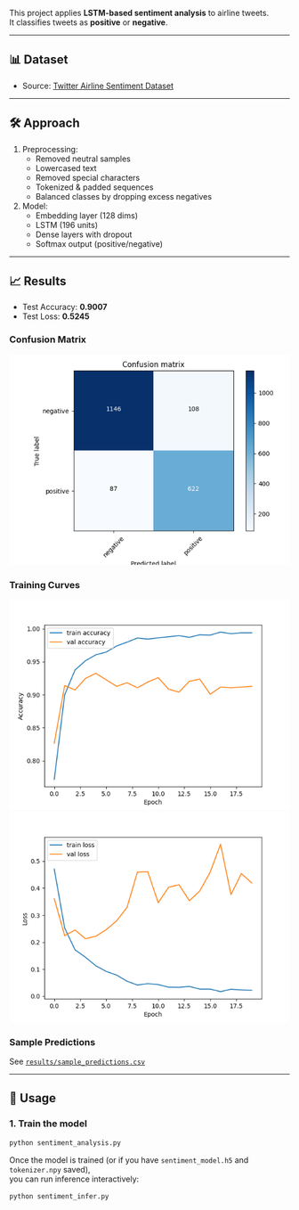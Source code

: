 
This project applies **LSTM-based sentiment analysis** to airline tweets.  
It classifies tweets as **positive** or **negative**.

---

## 📊 Dataset
- Source: [Twitter Airline Sentiment Dataset](https://www.kaggle.com/crowdflower/twitter-airline-sentiment)

---

## 🛠️ Approach
1. Preprocessing:
   - Removed neutral samples
   - Lowercased text
   - Removed special characters
   - Tokenized & padded sequences
   - Balanced classes by dropping excess negatives
2. Model:
   - Embedding layer (128 dims)
   - LSTM (196 units)
   - Dense layers with dropout
   - Softmax output (positive/negative)

---

## 📈 Results
- Test Accuracy: **0.9007**
- Test Loss: **0.5245**

### Confusion Matrix
![Confusion Matrix](results/confusion_matrix.png)

### Training Curves
![Accuracy Curve](results/accuracy_curve.png)  
![Loss Curve](results/loss_curve.png)

### Sample Predictions
See [`results/sample_predictions.csv`](results/sample_predictions.csv)

---

## 🚀 Usage

### 1. Train the model
```bash
python sentiment_analysis.py
```

Once the model is trained (or if you have `sentiment_model.h5` and `tokenizer.npy` saved),  
you can run inference interactively:

```bash
python sentiment_infer.py
```

